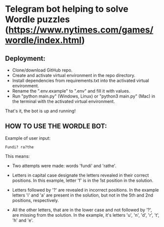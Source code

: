 # Telegram bot helping to solve Wordle puzzles (https://www.nytimes.com/games/wordle/index.html)  

## Deployment:
- Clone/download GitHub repo.
- Create and activate virtual environment in the repo directory.
- Install dependencies from requirements.txt into the activated virtual environment.
- Rename the ".env.example" to ".env" and fill it with values.
- Run "python main.py" (Windows, Linux) or "python3 main.py" (Mac) in the terminal with the activated virtual environment.

That's it, the bot is up and running!

## HOW TO USE THE WORDLE BOT:

Example of user input:

    Fundi? ra?the

This means:
- Two attempts were made: words 'fundi' and 'rathe'.

- Letters in capital case designate the letters 
revealed in their correct positions. 
In this example, letter 'f' is in the 1st position in the solution.

- Letters followed by '?' are revealed in incorrect positions. 
In the example letters 'i' and 'a' are present in the solution,
but not in the 5th and 2nd positions, respectively.

- All the other letters, that are in the lower case and not followed by '?', 
are missing from the solution.
In the example, it's letters 'u', 'n', 'd', 'r', 't', 'h' and 'e'.
